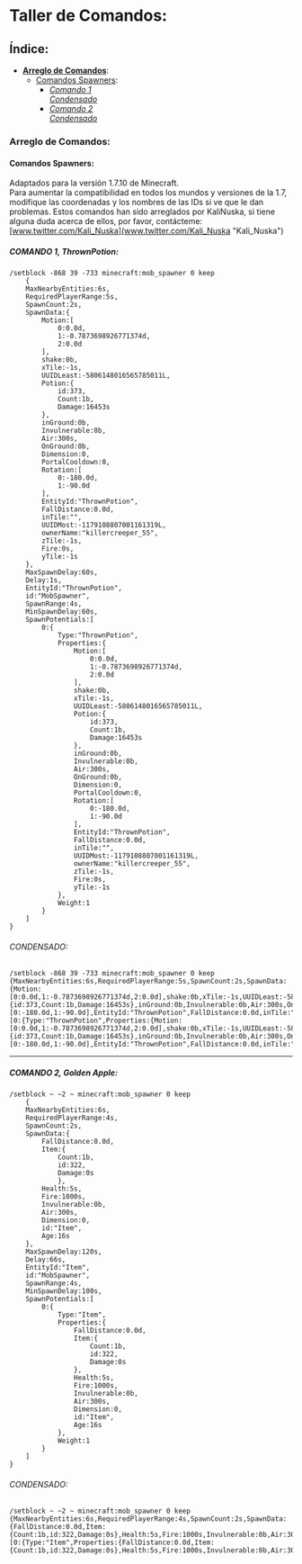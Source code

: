 # Taller de Comandos:  
## Índice:  
  * [**Arreglo de Comandos**](#arreglo-de-comandos):  
    * [Comandos Spawners](#comandos-spawners):  
      * [*Comando 1*](#comando-1,-thrownpotion)  
        [*Condensado*](#condensado)  
      * [*Comando 2*](#comando-2,-golden-apple)  
        [*Condensado*](#condensado-1)  

### Arreglo de Comandos:  
#### Comandos Spawners:  
Adaptados para la versión 1.7.10 de Minecraft.  
Para aumentar la compatibilidad en todos los mundos y versiones de la 1.7, modifique las coordenadas y los nombres de las IDs si ve que le dan problemas.
Estos comandos han sido arreglados por KaliNuska, si tiene alguna duda acerca de ellos, por favor, contácteme: [www.twitter.com/Kali_Nuska](www.twitter.com/Kali_Nuska "Kali_Nuska")

##### COMANDO 1, ThrownPotion:  
```
/setblock -868 39 -733 minecraft:mob_spawner 0 keep 
	{
	MaxNearbyEntities:6s,
	RequiredPlayerRange:5s,
	SpawnCount:2s,
	SpawnData:{
		Motion:[
			0:0.0d,
			1:-0.7873698926771374d,
			2:0.0d
		],
		shake:0b,
		xTile:-1s,
		UUIDLeast:-5806148016565785011L,
		Potion:{
			id:373,
			Count:1b,
			Damage:16453s
		},
		inGround:0b,
		Invulnerable:0b,
		Air:300s,
		OnGround:0b,
		Dimension:0,
		PortalCooldown:0,
		Rotation:[
			0:-180.0d,
			1:-90.0d
		],
		EntityId:"ThrownPotion",
		FallDistance:0.0d,
		inTile:"",
		UUIDMost:-1179108807001161319L,
		ownerName:"killercreeper_55",
		zTile:-1s,
		Fire:0s,
		yTile:-1s
	},
	MaxSpawnDelay:60s,
	Delay:1s,
	EntityId:"ThrownPotion",
	id:"MobSpawner",
	SpawnRange:4s,
	MinSpawnDelay:60s,
	SpawnPotentials:[
		0:{
			Type:"ThrownPotion",
			Properties:{
				Motion:[
					0:0.0d,
					1:-0.7873698926771374d,
					2:0.0d
				],
				shake:0b,
				xTile:-1s,
				UUIDLeast:-5806148016565785011L,
				Potion:{
					id:373,
					Count:1b,
					Damage:16453s
				},
				inGround:0b,
				Invulnerable:0b,
				Air:300s,
				OnGround:0b,
				Dimension:0,
				PortalCooldown:0,
				Rotation:[
					0:-180.0d,
					1:-90.0d
				],
				EntityId:"ThrownPotion",
				FallDistance:0.0d,
				inTile:"",
				UUIDMost:-1179108807001161319L,
				ownerName:"killercreeper_55",
				zTile:-1s,
				Fire:0s,
				yTile:-1s
			},
			Weight:1
		}
	]
}
```

###### CONDENSADO:  
    /setblock -868 39 -733 minecraft:mob_spawner 0 keep {MaxNearbyEntities:6s,RequiredPlayerRange:5s,SpawnCount:2s,SpawnData:{Motion:[0:0.0d,1:-0.7873698926771374d,2:0.0d],shake:0b,xTile:-1s,UUIDLeast:-5806148016565785011L,Potion:{id:373,Count:1b,Damage:16453s},inGround:0b,Invulnerable:0b,Air:300s,OnGround:0b,Dimension:0,PortalCooldown:0,Rotation:[0:-180.0d,1:-90.0d],EntityId:"ThrownPotion",FallDistance:0.0d,inTile:"",UUIDMost:-1179108807001161319L,ownerName:"killercreeper_55",zTile:-1s,Fire:0s,yTile:-1s},MaxSpawnDelay:60s,Delay:1s,EntityId:"ThrownPotion",id:"MobSpawner",SpawnRange:4s,MinSpawnDelay:60s,SpawnPotentials:[0:{Type:"ThrownPotion",Properties:{Motion:[0:0.0d,1:-0.7873698926771374d,2:0.0d],shake:0b,xTile:-1s,UUIDLeast:-5806148016565785011L,Potion:{id:373,Count:1b,Damage:16453s},inGround:0b,Invulnerable:0b,Air:300s,OnGround:0b,Dimension:0,PortalCooldown:0,Rotation:[0:-180.0d,1:-90.0d],EntityId:"ThrownPotion",FallDistance:0.0d,inTile:"",UUIDMost:-1179108807001161319L,ownerName:"killercreeper_55",zTile:-1s,Fire:0s,yTile:-1s},Weight:1}]}
***
##### COMANDO 2, Golden Apple:  
```
/setblock ~ ~2 ~ minecraft:mob_spawner 0 keep 
	{
	MaxNearbyEntities:6s,
	RequiredPlayerRange:4s,
	SpawnCount:2s,
	SpawnData:{
		FallDistance:0.0d,
		Item:{
			Count:1b,
			id:322,
			Damage:0s
			},
		Health:5s,
		Fire:1000s,
		Invulnerable:0b,
		Air:300s,
		Dimension:0,
		id:"Item",
		Age:16s
	},
	MaxSpawnDelay:120s,
	Delay:66s,
	EntityId:"Item",
	id:"MobSpawner",
	SpawnRange:4s,
	MinSpawnDelay:100s,
	SpawnPotentials:[
		0:{
			Type:"Item",
			Properties:{
				FallDistance:0.0d,
				Item:{
					Count:1b,
					id:322,
					Damage:0s
				},
				Health:5s,
				Fire:1000s,
				Invulnerable:0b,
				Air:300s,
				Dimension:0,
				id:"Item",
				Age:16s
			},
			Weight:1
		}
	]
}
```

###### CONDENSADO:  
    /setblock ~ ~2 ~ minecraft:mob_spawner 0 keep {MaxNearbyEntities:6s,RequiredPlayerRange:4s,SpawnCount:2s,SpawnData:{FallDistance:0.0d,Item:{Count:1b,id:322,Damage:0s},Health:5s,Fire:1000s,Invulnerable:0b,Air:300s,Dimension:0,id:"Item",Age:16s},MaxSpawnDelay:120s,Delay:66s,EntityId:"Item",id:"MobSpawner",SpawnRange:4s,MinSpawnDelay:100s,SpawnPotentials:[0:{Type:"Item",Properties:{FallDistance:0.0d,Item:{Count:1b,id:322,Damage:0s},Health:5s,Fire:1000s,Invulnerable:0b,Air:300s,Dimension:0,id:"Item",Age:16s},Weight:1}]}
